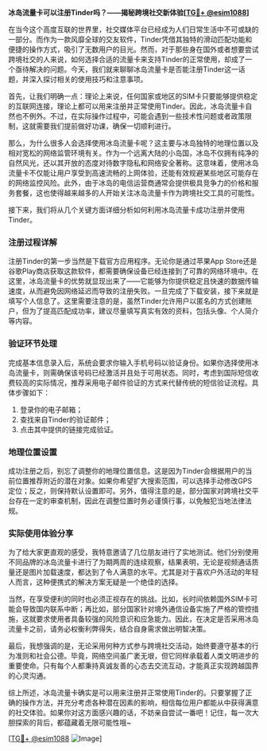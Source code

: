 **冰岛流量卡可以注册Tinder吗？——揭秘跨境社交新体验[[TG💪+ @esim1088](https://t.me/s/esim1088)]**

在当今这个高度互联的世界里，社交媒体平台已经成为人们日常生活中不可或缺的一部分。而作为一款风靡全球的交友软件，Tinder凭借其独特的滑动匹配功能和便捷的操作方式，吸引了无数用户的目光。然而，对于那些身在国外或者想要尝试跨境社交的人来说，如何选择合适的流量卡来支持Tinder的正常使用，却成了一个亟待解决的问题。今天，我们就来聊聊冰岛流量卡是否能注册Tinder这一话题，并深入探讨相关的使用技巧和注意事项。

首先，让我们明确一点：理论上来说，任何国家或地区的SIM卡只要能够提供稳定的互联网连接，理论上都可以用来注册并正常使用Tinder。因此，冰岛流量卡自然也不例外。不过，在实际操作过程中，可能会遇到一些技术性问题或者政策限制，这就需要我们提前做好功课，确保一切顺利进行。

那么，为什么很多人会选择使用冰岛流量卡呢？这主要与冰岛独特的地理位置以及相对宽松的网络监管环境有关。作为一个远离大陆的小岛国，冰岛不仅拥有纯净的自然风光，还以其开放的态度对待数字隐私和网络安全著称。这意味着，使用冰岛流量卡不仅能让用户享受到高速流畅的上网体验，还能有效规避某些地区可能存在的网络监控风险。此外，由于冰岛的电信运营商通常会提供极具竞争力的价格和服务套餐，这也使得越来越多的人开始关注冰岛流量卡作为跨境社交工具的可能性。

接下来，我们将从几个关键方面详细分析如何利用冰岛流量卡成功注册并使用Tinder。

### 注册过程详解

注册Tinder的第一步当然是下载官方应用程序。无论你是通过苹果App Store还是谷歌Play商店获取这款软件，都需要确保设备已经连接到了可靠的网络环境中。在这里，冰岛流量卡的优势就显现出来了——它能够为你提供稳定且快速的数据传输速度，从而避免因网络延迟而导致的注册失败。一旦完成了下载安装，接下来就是填写个人信息了。这里需要注意的是，虽然Tinder允许用户以匿名的方式创建账户，但为了提高匹配成功率，建议尽量填写真实有效的资料，包括头像、个人简介等内容。

### 验证环节处理

完成基本信息录入后，系统会要求你输入手机号码以验证身份。如果你选择使用冰岛流量卡，则需确保该号码已经激活并且处于可用状态。同时，考虑到国际短信收费较高的实际情况，推荐采用电子邮件验证的方式来代替传统的短信验证流程。具体步骤如下：

1. 登录你的电子邮箱；
2. 查找来自Tinder的验证邮件；
3. 点击其中提供的链接完成验证。

### 地理位置设置

成功注册之后，别忘了调整你的地理位置信息。这是因为Tinder会根据用户的当前位置推荐附近的潜在对象。如果你希望扩大搜索范围，可以选择手动修改GPS定位；反之，则保持默认设置即可。另外，值得注意的是，部分国家对跨境社交平台存在一定的审查机制，因此在调整位置时务必谨慎行事，以免触犯当地法律法规。

### 实际使用体验分享

为了给大家更直观的感受，我特意邀请了几位朋友进行了实地测试。他们分别使用不同品牌的冰岛流量卡进行了为期两周的连续观察，结果表明，无论是视频通话质量还是图片加载速度，都达到了令人满意的水平。尤其是对于喜欢户外活动的年轻人而言，这种便携式的解决方案无疑是一个绝佳的选择。

当然，在享受便利的同时也必须正视存在的挑战。比如，长时间依赖国外SIM卡可能会导致国内联系中断；再比如，部分国家针对境外通信设备实施了严格的管控措施，这就要求使用者具备较强的风险意识和应急能力。因此，在决定是否采用冰岛流量卡之前，请务必权衡利弊得失，结合自身需求做出明智决策。

最后，我想强调的是，无论采用何种方式参与跨境社交活动，始终要遵守基本的行为准则和社会公德。毕竟，网络空间虽广袤无垠，但它同样承载着人类文明进步的重要使命。只有每个人都秉持真诚友善的心态去交流互动，才能真正实现跨越国界的心灵沟通。

综上所述，冰岛流量卡确实是可以用来注册并正常使用Tinder的。只要掌握了正确的操作方法，并充分考虑各种潜在因素的影响，相信每位用户都能从中获得满意的社交体验。如果你对这方面感兴趣的话，不妨亲自尝试一番吧！记住，每一次大胆探索的背后，都蕴藏着无限可能性哦~ 

[[TG💪+ @esim1088](https://t.me/s/esim1088) ![Image](https://i.postimg.cc/4NQfJmqS/Snipaste-2025-05-13-00-14-12.png)]